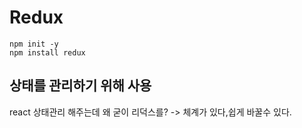 # Redux

```
npm init -y
npm install redux
```

## 상태를 관리하기 위해 사용

react 상태관리 해주는데
왜 굳이 리덕스를?
-> 체계가 있다,쉽게 바꿀수 있다.

